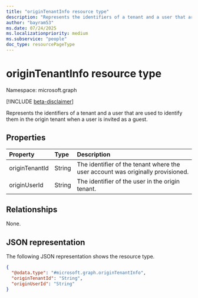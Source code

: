 ```yaml
---
title: "originTenantInfo resource type"
description: "Represents the identifiers of a tenant and a user that are used to identify them in the origin tenant when a user is invited as a guest."
author: "bayram53"
ms.date: 07/24/2025
ms.localizationpriority: medium
ms.subservice: "people"
doc_type: resourcePageType
---
```


# originTenantInfo resource type

Namespace: microsoft.graph

[!INCLUDE [beta-disclaimer](../../includes/beta-disclaimer.md)]

Represents the identifiers of a tenant and a user that are used to identify them in the origin tenant when a user is invited as a guest.

## Properties

| Property | Type | Description |
|:---------|:-----|:------------|
|originTenantId|String|The identifier of the tenant where the user account was originally provisioned.|
|originUserId|String|The identifier of the user in the origin tenant.|

## Relationships
None.

## JSON representation
The following JSON representation shows the resource type.
<!-- {
  "blockType": "resource",
  "@odata.type": "microsoft.graph.originTenantInfo"
}
-->
``` json
{
  "@odata.type": "#microsoft.graph.originTenantInfo",
  "originTenantId": "String",
  "originUserId": "String"
}
```
